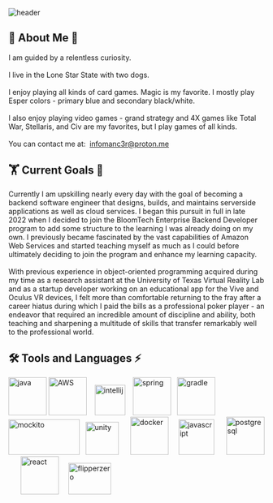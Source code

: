 ![header](https://capsule-render.vercel.app/api?type=waving&color=0:833ab4,50:fd1d1d,100:fcb045&height=300&section=header&text=infomanc3r&fontSize=90&animation=fadeIn&fontAlignY=38&fontColor=FFFFFF&desc=James%20Wyatt%20Ray%20III's%20Github%20Page&descAlignY=51&descAlign=62)

<h2>🧙&nbsp;About Me&nbsp;🐺</h2>
I am guided by a relentless curiosity. <br><br>
I live in the Lone Star State with two dogs.<br><br>
I enjoy playing all kinds of card games. Magic is my favorite. I mostly play Esper colors - primary blue and secondary black/white. <br><br>
I also enjoy playing video games - grand strategy and 4X games like Total War, Stellaris, and Civ are my favorites, but I play games of all kinds. <br><br>
You can contact me at:&nbsp;&nbsp;<a href="mailto:infomanc3r@proton.me">infomanc3r@proton.me</a>

<h2>🏋&nbsp;Current Goals&nbsp;🌱</h2>
Currently I am upskilling nearly every day with the goal of becoming a backend software engineer that designs, builds, and maintains serverside applications as well as cloud services. I began this pursuit in full in late 2022 when I decided to join the BloomTech Enterprise Backend Developer program to add some structure to the learning I was already doing on my own. I previously became fascinated by the vast capabilities of Amazon Web Services and started teaching myself as much as I could before ultimately deciding to join the program and enhance my learning capacity. <br><br>
With previous experience in object-oriented programming acquired during my time as a research assistant at the University of Texas Virtual Reality Lab and as a startup developer working on an educational app for the Vive and Oculus VR devices, I felt more than comfortable returning to the fray after a career hiatus during which I paid the bills as a professional poker player - an endeavor that required an incredible amount of discipline and ability, both teaching and sharpening a multitude of skills that transfer remarkably well to the professional world.

<h2>🛠 Tools and Languages ⚡</h2>
<p align="left">
<img src="https://cdn.jsdelivr.net/gh/devicons/devicon/icons/java/java-original.svg" alt="java" width="75" height="75"/>
<img src="https://cdn.jsdelivr.net/gh/devicons/devicon/icons/amazonwebservices/amazonwebservices-plain-wordmark.svg" alt = "AWS" width ="75" height="75"/>&nbsp;&nbsp;&nbsp;           
<img src="https://cdn.jsdelivr.net/gh/devicons/devicon/icons/intellij/intellij-original.svg" alt="intellij" width="60" height="60"/>  &nbsp;&nbsp;
<img src="https://cdn.jsdelivr.net/gh/devicons/devicon/icons/spring/spring-original-wordmark.svg" alt="spring" width="75" height="75"/>&nbsp;&nbsp;
<img src="https://cdn.jsdelivr.net/gh/devicons/devicon/icons/gradle/gradle-plain.svg" alt="gradle" width="75" height="75"/>&nbsp;&nbsp;
<img src="https://github.com/mockito/mockito.github.io/raw/master/img/logo%402x.png" alt="mockito" width="140" height="70"/>&nbsp;&nbsp;
<img src="https://files.rubixdev.de/logos/unity.svg" alt="unity" width="65" height="65"/>&nbsp;&nbsp;&nbsp;&nbsp;&nbsp;
<img src="https://cdn.jsdelivr.net/gh/devicons/devicon/icons/docker/docker-original-wordmark.svg" alt="docker" width="75" height="75"/>&nbsp;&nbsp;&nbsp;&nbsp;
<img src="https://cdn.jsdelivr.net/gh/devicons/devicon/icons/javascript/javascript-original.svg" alt="javascript" width="70" height="70"/>&nbsp;&nbsp;&nbsp;&nbsp;&nbsp;
<img src="https://cdn.jsdelivr.net/gh/devicons/devicon/icons/postgresql/postgresql-plain-wordmark.svg" alt="postgresql" width="75" height="75"/>&nbsp;&nbsp;&nbsp;&nbsp;&nbsp;
<img src="https://cdn.jsdelivr.net/gh/devicons/devicon/icons/react/react-original-wordmark.svg" alt="react" width="75" height="75"/>&nbsp;&nbsp;&nbsp;&nbsp;
<img src="https://thumb.tildacdn.com/tild3132-6661-4934-b937-666566303739/-/resize/126x/-/format/webp/on_orange.png" alt="flipperzero" width="84" height="62"/>


<!--https://cdn.jsdelivr.net/gh/devicons/devicon/icons/unity/unity-original-wordmark.svg -->
  
</p>
